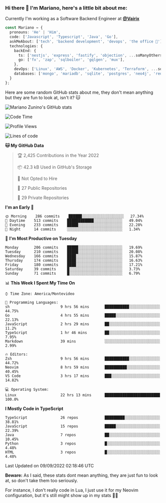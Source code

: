### Hi there 👋 I'm Mariano, here's a little bit about me:

Currently I'm working as a Software Backend Engineer at [**@Vairix**](https://vairix.com)

```ts
const Mariano = {
  pronouns: 'He' | 'Him',
  code: ['Javascript', 'Typescript', 'Java', 'Go'],
  askMeAbout: ['tech', 'backend development', 'devops', 'the office 💼'],
  technologies: {
    backEnd: {
      ts: ['nestjs', 'express', 'fastify', 'objection', ...soManyOthersFrameworks],
      go: ['fx', 'zap', 'sqlboiler', 'gqlgen', 'mux'],
    },
    devOps: ['Linux', 'AWS', 'Docker', 'Kubernetes', 'Terraform', ...soManyOthersTools],
    databases: ['mongo', 'mariadb', 'sqlite', 'postgres', 'neo4j', 'redis'],
  }
};
```

Here are some random GitHub stats about me, they don't mean anything but they are fun to look at, isn't it? 🐱

![Mariano Zunino's GitHub stats](https://github-readme-stats.vercel.app/api?username=marianozunino&count_private=true&show_icons=true&theme=radical)

<!--START_SECTION:waka-->
![Code Time](http://img.shields.io/badge/Code%20Time-22%20hrs%2013%20mins-blue)

![Profile Views](http://img.shields.io/badge/Profile%20Views-1-blue)

![Lines of code](https://img.shields.io/badge/From%20Hello%20World%20I%27ve%20Written-370%20Thousand%20lines%20of%20code-blue)

**🐱 My GitHub Data** 

> 🏆 2,425 Contributions in the Year 2022
 > 
> 📦 42.3 kB Used in GitHub's Storage 
 > 
> 🚫 Not Opted to Hire
 > 
> 📜 27 Public Repositories 
 > 
> 🔑 29 Private Repositories  
 > 
**I'm an Early 🐤** 

```text
🌞 Morning    286 commits    ██████░░░░░░░░░░░░░░░░░░░   27.34% 
🌆 Daytime    513 commits    ████████████░░░░░░░░░░░░░   49.04% 
🌃 Evening    233 commits    █████░░░░░░░░░░░░░░░░░░░░   22.28% 
🌙 Night      14 commits     ░░░░░░░░░░░░░░░░░░░░░░░░░   1.34%

```
📅 **I'm Most Productive on Tuesday** 

```text
Monday       206 commits    █████░░░░░░░░░░░░░░░░░░░░   19.69% 
Tuesday      210 commits    █████░░░░░░░░░░░░░░░░░░░░   20.08% 
Wednesday    166 commits    ████░░░░░░░░░░░░░░░░░░░░░   15.87% 
Thursday     174 commits    ████░░░░░░░░░░░░░░░░░░░░░   16.63% 
Friday       180 commits    ████░░░░░░░░░░░░░░░░░░░░░   17.21% 
Saturday     39 commits     █░░░░░░░░░░░░░░░░░░░░░░░░   3.73% 
Sunday       71 commits     █░░░░░░░░░░░░░░░░░░░░░░░░   6.79%

```


📊 **This Week I Spent My Time On** 

```text
⌚︎ Time Zone: America/Montevideo

💬 Programming Languages: 
sh                       9 hrs 56 mins       ███████████░░░░░░░░░░░░░░   44.75% 
Go                       4 hrs 55 mins       █████░░░░░░░░░░░░░░░░░░░░   22.13% 
JavaScript               2 hrs 29 mins       ██░░░░░░░░░░░░░░░░░░░░░░░   11.2% 
TypeScript               1 hr 46 mins        ██░░░░░░░░░░░░░░░░░░░░░░░   7.95% 
Markdown                 39 mins             ░░░░░░░░░░░░░░░░░░░░░░░░░   2.99%

🔥 Editors: 
Zsh                      9 hrs 56 mins       ███████████░░░░░░░░░░░░░░   44.72% 
Neovim                   8 hrs 59 mins       ██████████░░░░░░░░░░░░░░░   40.45% 
VS Code                  3 hrs 17 mins       ███░░░░░░░░░░░░░░░░░░░░░░   14.82%

💻 Operating System: 
Linux                    22 hrs 13 mins      █████████████████████████   100.0%

```

**I Mostly Code in TypeScript** 

```text
TypeScript               26 repos            █████████░░░░░░░░░░░░░░░░   38.81% 
JavaScript               15 repos            █████░░░░░░░░░░░░░░░░░░░░   22.39% 
Java                     7 repos             ██░░░░░░░░░░░░░░░░░░░░░░░   10.45% 
Python                   3 repos             █░░░░░░░░░░░░░░░░░░░░░░░░   4.48% 
HTML                     3 repos             █░░░░░░░░░░░░░░░░░░░░░░░░   4.48%

```



 Last Updated on 09/09/2022 02:18:46 UTC
<!--END_SECTION:waka-->

**Beware:** As I said, these stats dont mean anything, they are just fun to look at, so don't take them too seriously.

For instance, I don't really code in Lua, I just use it for my Neovim configuration, but it's still might show up in my stats 🤷‍♂️
